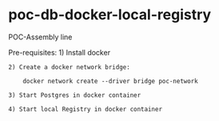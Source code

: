 # poc-db-docker-local-registry
POC-Assembly line

Pre-requisites: 
	1) Install docker

	2) Create a docker network bridge:

		docker network create --driver bridge poc-network
        
	3) Start Postgres in docker container

	4) Start local Registry in docker container

